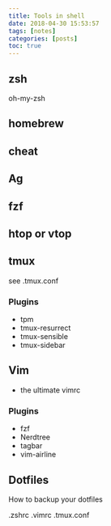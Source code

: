 ```yaml
---
title: Tools in shell
date: 2018-04-30 15:53:57
tags: [notes]
categories: [posts]
toc: true
---
```


## zsh
oh-my-zsh

## homebrew

## cheat

## Ag

## fzf

## htop or vtop

## tmux

see .tmux.conf

### Plugins
* tpm
* tmux-resurrect
* tmux-sensible
* tmux-sidebar

## Vim

* the ultimate vimrc
### Plugins
* fzf
* Nerdtree
* tagbar
* vim-airline

## Dotfiles

How to backup your dotfiles

.zshrc
.vimrc
.tmux.conf

